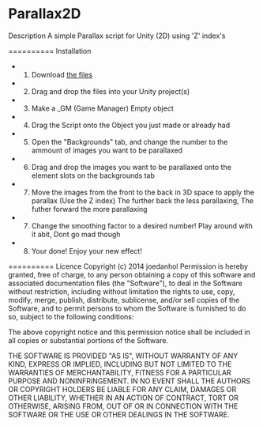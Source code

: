 Parallax2D
==========
Description
A simple Parallax script for Unity (2D) using 'Z' index's

==========
Installation
+ 1. Download [the files](https://github.com/joedanhol/Parallax2D/archive/master.zip)
+ 2. Drag and drop the files into your Unity project(s)
+ 3. Make a _GM (Game Manager) Empty object
+ 4. Drag the Script onto the Object you just made or already had
+ 5. Open the "Backgrounds" tab, and change the number to the ammount of images you want to be parallaxed
+ 6. Drag and drop the images you want to be parallaxed onto the element slots on the backgrounds tab
+ 7. Move the images from the front to the back in 3D space to apply the parallax (Use the Z index) The further back the less parallaxing, The futher forward the more parallaxing
+ 7. Change the smoothing factor to a desired number! Play around with it abit, Dont go mad though
+ 8. Your done! Enjoy your new effect! 

==========
Licence
Copyright (c) 2014 joedanhol 
Permission is hereby granted, free of charge, to any person obtaining a copy
of this software and associated documentation files (the "Software"), to deal
in the Software without restriction, including without limitation the rights
to use, copy, modify, merge, publish, distribute, sublicense, and/or sell
copies of the Software, and to permit persons to whom the Software is
furnished to do so, subject to the following conditions:

The above copyright notice and this permission notice shall be included in
all copies or substantial portions of the Software.

THE SOFTWARE IS PROVIDED "AS IS", WITHOUT WARRANTY OF ANY KIND, EXPRESS OR
IMPLIED, INCLUDING BUT NOT LIMITED TO THE WARRANTIES OF MERCHANTABILITY,
FITNESS FOR A PARTICULAR PURPOSE AND NONINFRINGEMENT. IN NO EVENT SHALL THE
AUTHORS OR COPYRIGHT HOLDERS BE LIABLE FOR ANY CLAIM, DAMAGES OR OTHER
LIABILITY, WHETHER IN AN ACTION OF CONTRACT, TORT OR OTHERWISE, ARISING FROM,
OUT OF OR IN CONNECTION WITH THE SOFTWARE OR THE USE OR OTHER DEALINGS IN
THE SOFTWARE.
